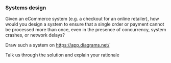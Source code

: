 ### Systems design

Given an eCommerce system (e.g. a checkout for an online retailer), how would you design a system to ensure that a single order or payment cannot be processed more than once, even in the presence of concurrency, system crashes, or network delays?

Draw such a system on https://app.diagrams.net/

Talk us through the solution and explain your rationale
